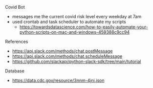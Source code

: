 Covid Bot
- messages me the current covid risk level every weekday at 7am
- used crontab and task scheduler to automate my scripts
  - https://towardsdatascience.com/how-to-easily-automate-your-python-scripts-on-mac-and-windows-459388c9cc94

References
- https://api.slack.com/methods/chat.postMessage
- https://api.slack.com/methods/chat.scheduleMessage
- https://github.com/slackapi/python-slack-sdk/tree/main/tutorial

Database
- https://data.cdc.gov/resource/3nnm-4jni.json